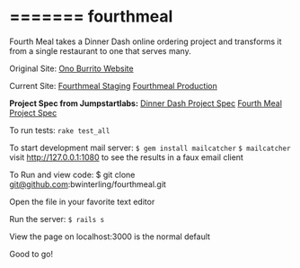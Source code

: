 =======
fourthmeal
==========

Fourth Meal takes a Dinner Dash online ordering project and transforms it from a single restaurant to one that serves many.

Original Site:
[Ono Burrito Website](http://onoburrito.herokuapp.com/)

Current Site:
[Fourthmeal Staging](http://staging-fourthmeal.herokuapp.com/)
[Fourthmeal Production](http://fourthmeal.herokuapp.com/)

**Project Spec from Jumpstartlabs:**
[Dinner Dash Project Spec](http://tutorials.jumpstartlab.com/projects/dinner_dash.html)
[Fourth Meal Project Spec](http://tutorials.jumpstartlab.com/projects/fourth_meal.html)

To run tests:
`rake test_all`

To start development mail server:
`$ gem install mailcatcher`
`$ mailcatcher`
visit http://127.0.0.1:1080 to see the results in a faux email client

To Run and view code:
 $ git clone git@github.com:bwinterling/fourthmeal.git
 
 Open the file in your favorite text editor
 
 Run the server: 
 `$ rails s`
 
 View the page on localhost:3000 is the normal default
 
 Good to go!

